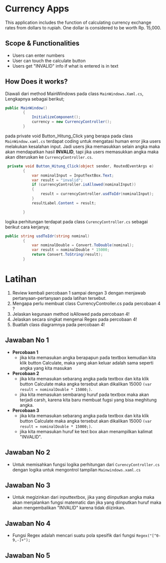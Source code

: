 ﻿# Currency Apps
This application includes the function of calculating currency exchange rates from dollars to rupiah. One dollar is considered to be worth Rp. 15,000.

## Scope & Functionalities
- Users can enter numbers
- User can touch the calculate button
- Users get "INVALID" info if what is entered is in text

## How Does it works?
Diawali dari method MainWindows pada class `MainWindows.Xaml.cs`, Lengkapnya sebagai berikut;

```csharp
public MainWindow()
        {
            InitializeComponent();
            currency = new CurrencyController();
        }
```


pada private void Button_Hitung_Click yang berapa pada class `MainWindow.xaml.cs` terdapat coding untuk mengatasi human error jika users melakukan kesalahan input. Jadi users jika memasukkan selain angka maka akan mendapatkan hasil **INVALID**, tapi jika users memasukkan angka maka akan diteruskan ke `CurrencyController.cs`.  

```csharp
 private void Button_Hitung_Click(object sender, RoutedEventArgs e)
        {
            var nominalInput = InputTextBox.Text;
            var result = "invalid";
            if (currencyController.isAllowed(nominalInput))
            {
                result = currencyController.usdToIdr(nominalInput);
            }
            resultLabel.Content = result;

        }
```

logika perhitungan terdapat pada class `CurencyController.cs` sebagai berikut cara kerjanya;

```csharp
public string usdToIdr(string nominal)
        {
            var nominalDouble = Convert.ToDouble(nominal);
            var result = nominalDouble * 15000;
            return Convert.ToString(result);
        }
```
# Latihan
1. Review kembali percobaan 1 sampai dengan 3 dengan menjawab pertanyaan-pertanyaan pada latihan tersebut.
2. Mengapa perlu membuat class CurrencyController.cs pada percobaan 4 ?
3. Jelaskan kegunaan method isAllowed pada percobaan 4!
4. Jelaskan secara singkat mengenai Regex pada percobaan 4!
5. Buatlah class diagramnya pada percobaan 4! 


## Jawaban No 1
- **Percobaan 1**
  - jika kita memasukan angka berapapun pada textbox kemudian kita klik button Calculate, maka yang akan keluar adalah sama seperti angka yang kita masukan
- **Percobaan 2**
  - jika kita memasukan sebarang angka pada textbox dan kita klik button Calculate maka angka tersebut akan dikalikan 15000 `(var result = nominalDouble * 15000;)`.
  - jika kita  memasukan sembarang huruf pada textbox maka akan terjadi carsh, karena kita baru membuat fugsi yang bisa meghitung angka.
- **Percobaan 3**
  - jika kita memasukan sebarang angka pada textbox dan kita klik button Calculate maka angka tersebut akan dikalikan 15000 `(var result = nominalDouble * 15000;)`.
  - jika kita memasukan huruf ke text box akan menampilkan kalimat "INVALID".

## Jawaban No 2
- Untuk memisahkan fungsi logika perhitungan dari `CurencyController.cs` dengan logika untuk mengontrol tampilan `Mainwindows.xaml.cs`

## Jawaban No 3
- Untuk megizinkan dari inputtextbox, jika yang diinputkan angka maka akan menjalankan fungsi matematic dan jika yang diinputkan huruf maka akan mengembalikan "INVALID" karena tidak diizinkan.

## Jawaban No 4
- Fungsi Regex adalah mencari suatu pola spesifik dari fungsi `Regex("[^0-9,-]+");`

## Jawaban No 5
